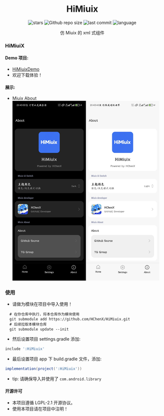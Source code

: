 <div align="center">
<h1>HiMiuix</h1>

![stars](https://img.shields.io/github/stars/HChenX/HiMiuix?style=flat)
![Github repo size](https://img.shields.io/github/repo-size/HChenX/HiMiuix)
![last commit](https://img.shields.io/github/last-commit/HChenX/HiMiuix?style=flat)
![language](https://img.shields.io/badge/language-java-purple)

[//]: # (<p><b><a href="README-en.md">English</a> | <a href="README.md">简体中文</a></b></p>)
<p>仿 Miuix 的 xml 式组件</p>
</div>

### HiMiuiX

#### Demo 项目:

- [HiMiuixDemo](https://github.com/HChenX/HiMiuixDemo)
- 欢迎下载体验！

#### 展示:

- Miuix About
  ![MiuixAbout](https://raw.githubusercontent.com/HChenX/HiMiuiX/master/image/miuix.jpg)

### 使用

- 请做为模块在项目中导入使用！

```shell
  # 在你仓库中执行，将本仓库作为模块使用
  git submodule add https://github.com/HChenX/HiMiuix.git
  # 后续拉取本模块仓库
  git submodule update --init
```

- 然后设置项目 settings.gradle 添加:

```groovy
include ':HiMiuix'
```

- 最后设置项目 app 下 build.gradle 文件，添加:

```groovy
implementation(project(':HiMiuix'))
```

- tip: 请确保导入并使用了 `com.android.library`

#### 开源许可

- 本项目遵循 LGPL-2.1 开源协议。
- 使用本项目请在项目中注明！

